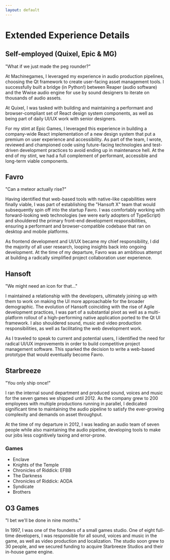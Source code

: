 ```yaml
---
layout: default
---
```


# Extended Experience Details

## Self-employed (Quixel, Epic & MG)

"What if we just made the peg rounder?"

At Machinegames, I leveraged my experience in audio production pipelines, choosing the Qt framework to create user-facing asset management tools. I successfully built a bridge (in Python!) between Reaper (audio software) and the Wwise audio engine for use by sound designers to iterate on thousands of audio assets.

At Quixel, I was tasked with building and maintaining a performant and browser-compliant set of React design system components, as well as being part of daily UI/UX work with senior designers.

For my stint at Epic Games, I leveraged this experience in building a company-wide React implementation of a new design system that put a premium on user experience and accessibility. As part of the team, I wrote, reviewed and championed code using future-facing technologies and test-driven development practices to avoid ending up in maintenance hell. At the end of my stint, we had a full complement of performant, accessible and long-term viable components.

## Favro

"Can a meteor actually rise?"

Having identified that web-based tools with native-like capabilities were finally viable, I was part of establishing the "Hansoft X" team that would subsequently spin off into the startup Favro. I was comfortably working with forward-looking web technologies (we were early adopters of TypeScript) and shouldered the primary front-end development responsibilities, ensuring a performant and browser-compatible codebase that ran on desktop and mobile platforms.

As frontend development and UI/UX became my chief responsibility, I did the majority of all user research, looping insights back into ongoing development. At the time of my departure, Favro was an ambitious attempt at building a radically simplified project collaboration user experience.

## Hansoft

"We might need an icon for that..."

I maintained a relationship with the developers, ultimately joining up with them to work on making the UI more approachable for the broader demographic. The evolution of Hansoft coinciding with the rise of Agile development practices, I was part of a substantial pivot as well as a multi-platform rollout of a high-performing native application ported to the Qt UI framework. I also shouldered sound, music and video production responsibilities, as well as facilitating the web development work.

As I traveled to speak to current and potential users, I identified the need for radical UI/UX improvements in order to build competitive project management software. This sparked the decision to write a web-based prototype that would eventually become Favro.

## Starbreeze

"You only ship once!"

I ran the internal sound department and produced sound, voices and music for the seven games we shipped until 2012. As the company grew to 200 employees with multiple productions running in parallel, I dedicated significant time to maintaining the audio pipeline to satisfy the ever-growing complexity and demands on asset throughput.

At the time of my departure in 2012, I was leading an audio team of seven people while also maintaining the audio pipeline, developing tools to make our jobs less cognitively taxing and error-prone.

### Games

- Enclave
- Knights of the Temple
- Chronicles of Riddick: EFBB
- The Darkness
- Chronicles of Riddick: AODA
- Syndicate
- Brothers

## O3 Games

"I bet we'll be done in nine months."

In 1997, I was one of the founders of a small games studio. One of eight full-time developers, I was responsible for all sound, voices and music in the game, as well as video production and localization. The studio soon grew to 30 people, and we secured funding to acquire Starbreeze Studios and their in-house game engine.
